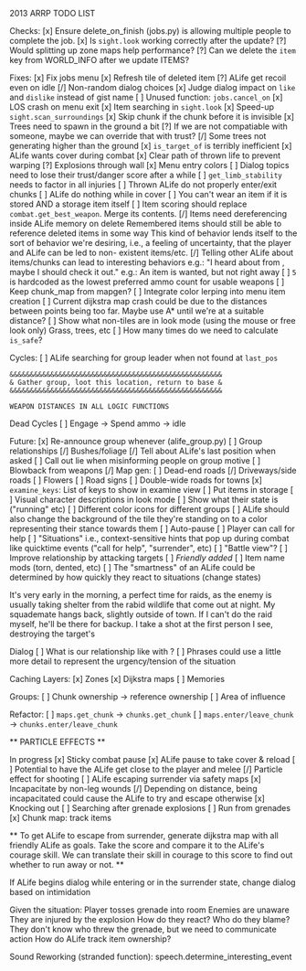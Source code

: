 2013 ARRP TODO LIST

Checks:
	[x] Ensure delete_on_finish (jobs.py) is allowing multiple people to complete the job.
	[x] Is `sight.look` working correctly after the update?
	[?] Would splitting up zone maps help performance?
	[?] Can we delete the `item` key from WORLD_INFO after we update ITEMS?

Fixes:
	[x] Fix jobs menu
	[x] Refresh tile of deleted item
	[?] ALife get recoil even on idle
	[/] Non-random dialog choices
	[x] Judge dialog impact on `like` and `dislike` instead of gist name
	[ ] Unused function: `jobs.cancel_on`
	[x] LOS crash on menu exit
	[x] Item searching in `sight.look`
	[x] Speed-up `sight.scan_surroundings`
		[x] Skip chunk if the chunk before it is invisible
	[x] Trees need to spawn in the ground a bit
	[?] If we are not compatiable with someone, maybe we can override that with trust?
	[/] Some trees not generating higher than the ground
	[x] `is_target_of` is terribly inefficient
	[x] ALife wants cover during combat
	[x] Clear path of thrown life to prevent warping
	[?] Explosions through wall
	[x] Menu entry colors
	[ ] Dialog topics need to lose their trust/danger score after a while
	[ ] `get_limb_stability` needs to factor in all injuries
	[ ] Thrown ALife do not properly enter/exit chunks
	[ ] ALife do nothing while in cover
	[ ] You can't wear an item if it is stored AND a storage item itself
	[ ] Item scoring should replace `combat.get_best_weapon`. Merge its contents.
	[/] Items need dereferencing inside ALife memory on delete
		Remembered items should still be able to reference deleted items in some way
		This kind of behavior lends itself to the sort of behavior we're desiring,
		i.e., a feeling of uncertainty, that the player and ALife can be led to non-
		existent items/etc.
	[/] Telling other ALife about items/chunks can lead to interesting behaviors
		e.g.: "I heard about <x> from <y>, maybe I should check it out."
		e.g.: An item is wanted, but not right away
	[ ] `5` is hardcoded as the lowest preferred ammo count for usable weapons
	[ ] Keep chunk_map from mapgen?
	[ ] Integrate color lerping into menu item creation
	[ ] Current dijkstra map crash could be due to the distances between points being too far.
		Maybe use A* until we're at a suitable distance?
	[ ] Show what non-tiles are in look mode (using the mouse or free look only)
		Grass, trees, etc
	[ ] How many times do we need to calculate `is_safe`?

Cycles:
	[ ] ALife searching for group leader when not found at `last_pos`
	
	&&&&&&&&&&&&&&&&&&&&&&&&&&&&&&&&&&&&&&&&&&&&&&&&&&&&
	& Gather group, loot this location, return to base &
	&&&&&&&&&&&&&&&&&&&&&&&&&&&&&&&&&&&&&&&&&&&&&&&&&&&&
	
	WEAPON DISTANCES IN ALL LOGIC FUNCTIONS

Dead Cycles
	[ ] Engage -> Spend ammo -> idle

Future:
	[x] Re-announce group whenever (alife_group.py)
	[ ] Group relationships
	[/] Bushes/foliage
	[/] Tell about ALife's last position when asked
	[ ] Call out lie when misinforming people on group motive
	[ ] Blowback from weapons
	[/] Map gen:
		[ ] Dead-end roads
		[/] Driveways/side roads
		[ ] Flowers
		[ ] Road signs
		[ ] Double-wide roads for towns
	[x] `examine_keys`: List of keys to show in examine view
	[ ] Put items in storage
	[ ] Visual character descriptions in look mode
		[ ] Show what their state is ("running" etc)
	[ ] Different color icons for different groups
	[ ] ALife should also change the background of the tile they're standing on to a color representing their stance towards them
	[ ] Auto-pause
	[ ] Player can call for help
	[ ] "Situations" i.e., context-sensitive hints that pop up during combat like quicktime events ("call for help", "surrender", etc)
	[ ] "Battle view"?
	[ ] Improve relationship by attacking targets
	[ ] *Friendly added*
	[ ] Item name mods (torn, dented, etc)
	[ ] The "smartness" of an ALife could be determined by how quickly they react to situations (change states)

It's very early in the morning, a perfect time for raids, as the enemy is usually taking shelter from the rabid wildlife that come out at night.
My squademate hangs back, slightly outside of town. If I can't do the raid myself, he'll be there for backup.
I take a shot at the first person I see, destroying the target's <limb>

Dialog
	[ ] What is our relationship like with <group>?
	[ ] Phrases could use a little more detail to represent the urgency/tension of the situation

Caching Layers:
	[x] Zones
	[x] Dijkstra maps
	[ ] Memories

Groups:
	[ ] Chunk ownership -> reference ownership
	[ ] Area of influence

Refactor:
	[ ] `maps.get_chunk` -> `chunks.get_chunk`
	[ ] `maps.enter/leave_chunk` -> `chunks.enter/leave_chunk`

** PARTICLE EFFECTS **

In progress
	[x] Sticky combat pause
	[x] ALife pause to take cover & reload
		[ ] Potential to have the ALife get close to the player and melee
	[/] Particle effect for shooting
	[ ] ALife escaping surrender via safety maps
	[x] Incapacitate by non-leg wounds
	[/] Depending on distance, being incapacitated could cause the ALife to try and escape otherwise
	[x] Knocking out
	[ ] Searching after grenade explosions
	[ ] Run from grenades
		[x] Chunk map: track items


** To get ALife to escape from surrender, generate dijkstra map with all friendly ALife as goals.
Take the score and compare it to the ALife's courage skill. We can translate their skill in courage
to this score to find out whether to run away or not. **

If ALife begins dialog while entering or in the surrender state, change dialog based on intimidation

Given the situation:
	Player tosses grenade into room
	Enemies are unaware
	They are injured by the explosion
	How do they react? Who do they blame?
		They don't know who threw the grenade, but we need to communicate action
	How do ALife track item ownership?

Sound Reworking (stranded function):
	speech.determine_interesting_event

